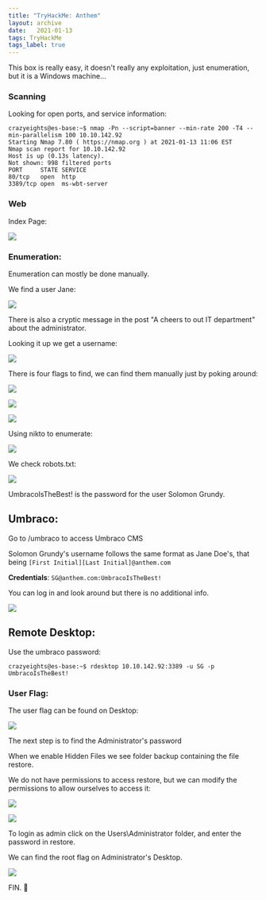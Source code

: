 ```yaml
---
title: "TryHackMe: Anthem"
layout: archive
date:   2021-01-13
tags: TryHackMe
tags_label: true
---
```


This box is really easy, it doesn't really any exploitation, just enumeration, but it is a Windows machine...

### Scanning

Looking for open ports, and service information:
```
crazyeights@es-base:~$ nmap -Pn --script=banner --min-rate 200 -T4 --min-parallelism 100 10.10.142.92
Starting Nmap 7.80 ( https://nmap.org ) at 2021-01-13 11:06 EST
Nmap scan report for 10.10.142.92
Host is up (0.13s latency).
Not shown: 998 filtered ports
PORT     STATE SERVICE
80/tcp   open  http
3389/tcp open  ms-wbt-server
```

### Web

Index Page:

![](/assets/images/thm_anthem/Screenshot_from_2021-01-13_11-11-34.png)

### Enumeration:

Enumeration can mostly be done manually.

We find a user Jane:

![](/assets/images/thm_anthem/Screenshot_from_2021-01-13_11-15-15.png)

There is also a cryptic message in the post "A cheers to out IT department" about the administrator.

Looking it up we get a username:

![](/assets/images/thm_anthem/Screenshot_from_2021-01-13_11-19-08.png)

There is four flags to find, we can find them manually just by poking around:

![](/assets/images/thm_anthem/Screenshot_from_2020-05-18_16-20-38.png)

![](/assets/images/thm_anthem/Screenshot_from_2021-01-13_11-13-50.png)

![](/assets/images/thm_anthem/Screenshot_from_2021-01-13_11-14-49.png)

Using nikto to enumerate:

![](/assets/images/thm_anthem/Screenshot_from_2021-01-13_11-32-53.png)

We check robots.txt:

![](/assets/images/thm_anthem/Screenshot_from_2021-01-13_11-32-44.png)

UmbracoIsTheBest! is the password for the user Solomon Grundy.

Umbraco:
--------

Go to /umbraco to access Umbraco CMS

Solomon Grundy's username follows the same format as Jane Doe's, that being `[First Initial][Last Initial]@anthem.com`

**Credentials**: `SG@anthem.com:UmbracoIsTheBest!`

You can log in and look around but there is no additional info.

![](/assets/images/thm_anthem/Screenshot_from_2021-01-13_11-34-18.png)

Remote Desktop:
---------------

Use the umbraco password:

    crazyeights@es-base:~$ rdesktop 10.10.142.92:3389 -u SG -p UmbracoIsTheBest!

### User Flag:

The user flag can be found on Desktop:

![](/assets/images/thm_anthem/Screenshot_from_2021-01-13_11-41-12.png)

The next step is to find the Administrator's password

When we enable Hidden Files we see folder backup containing the file restore.

We do not have permissions to access restore, but we can modify the permissions to allow ourselves to access it:

![](/assets/images/thm_anthem/Screenshot_from_2021-01-13_12-17-53.png)

![](/assets/images/thm_anthem/Screenshot_from_2021-01-13_12-18-06.png)

To login as admin click on the Users\\Administrator folder, and enter the password in restore.

We can find the root flag on Administrator's Desktop.

![](/assets/images/thm_anthem/Screenshot_from_2021-01-13_12-20-48.png)

FIN. 🥳